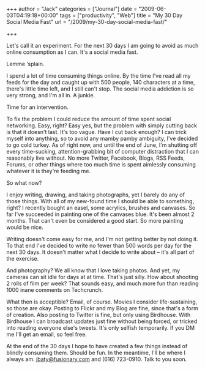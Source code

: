 +++
author = "Jack"
categories = ["Journal"]
date = "2009-06-03T04:19:18+00:00"
tags = ["productivity", "Web"]
title = "My 30 Day Social Media Fast"
url = "/2009/my-30-day-social-media-fast/"

+++

Let's call it an experiment. For the next 30 days I am going to avoid as much online consumption as I can. It's a social media fast.

Lemme &#8216;splain.

I spend a lot of time consuming things online. By the time I've read all my feeds for the day and caught up with 500 people, 140 characters at a time, there's little time left, and I still can't stop. The social media addiction is so very strong, and I'm all in. A junkie.

Time for an intervention.

To fix the problem I could reduce the amount of time spent social networking. Easy, right? Easy yes, but the problem with simply cutting back is that it doesn't last. It's too vague. Have I cut back enough? I can trick myself into anything, so to avoid any mamby pamby ambiguity, I've decided to go cold turkey. As of right now, and until the end of June, I'm shutting off every time-sucking, attention-grabbing bit of computer distraction that I can reasonably live without. No more Twitter, Facebook, Blogs, RSS Feeds, Forums, or other things where too much time is spent aimlessly consuming whatever it is they're feeding me.

So what now?

I enjoy writing, drawing, and taking photographs, yet I barely do any of those things. With all of my new-found time I should be able to something, right? I recently bought an easel, some acrylics, brushes and canvases. So far I've succeeded in painting one of the canvases blue. It's been almost 2 months. That can't even be considered a good start. So more painting would be nice.

Writing doesn't come easy for me, and I'm not getting better by not doing it. To that end I've decided to write no fewer than 500 words per day for the next 30 days. It doesn't matter what I decide to write about &#8211; it's all part of the exercise.

And photography? We all know that I love taking photos. And yet, my cameras can sit idle for days at at time. That's just silly. How about shooting 2 rolls of film per week? That sounds easy, and much more fun than reading 1000 inane comments on Techcrunch.

What then is acceptible? Email, of course. Movies I consider life-sustaining, so those are okay. Posting to Flickr and my Blog are fine, since that's a form of creation. Also posting to Twitter is fine, but only using Birdhouse. With Birdhouse I can broadcast updates just fine without being forced, or tricked into reading everyone else's tweets. It's only selfish temporarily. If you DM me I'll get an email, so feel free.

At the end of the 30 days I hope to have created a few things instead of blindly consuming them. Should be fun. In the meantime, I'll be where I always am: jbaty@fusionary.com and (616) 723-0910. Talk to you soon.